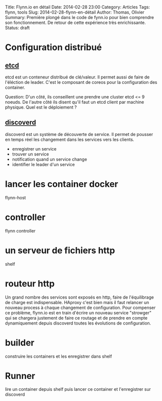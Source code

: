 Title: Flynn.io en détail
Date: 2014-02-28 23:00
Category: Articles
Tags: flynn, tools
Slug: 2014-02-28-flynn-en-détail
Author: Thomas, Olivier
Summary: Première plongé dans le code de fynn.io pour bien comprendre son fonctionnement. De retour de cette expérience très enrichissante.
Status: draft

# Configuration distribué


## [etcd](https://coreos.com/using-coreos/etcd/)

etcd est un conteneur distribué de clé/valeur. Il permet aussi de faire de l'éléction de leader. C'est le composant de coreos pour la configuration des container.

Question: 
D'un côté, ils conseillent une prendre une cluster etcd <= 9 noeuds. De l'autre côté ils disent qu'il faut un etcd client par machine physique. Quel est le déploiement ?


## [discoverd](https://github.com/flynn/discoverd)

discoverd est un système de découverte de service. Il permet de pousser en temps réel les changement dans les services vers les clients.

- enregistrer un service
- trouver un service
- notification quand un service change
- identifier le leader d'un service



# lancer les container docker 
flynn-host

# controller
flynn controller

# un serveur de fichiers http
shelf

# routeur http
Un grand nombre des services sont exposés en http, faire de l'équilibrage de
charge est indispensable. HAproxy c'est bien mais il faut relancer un nouveau
process à chaque changement de configuration. 
Pour compenser ce problème, flynn.io est en train d'écrire un nouveau service
"strowger" qui se chargera justement de faire ce routage et de prendre en
compte dynamiquement depuis discoverd toutes les évolutions de configuration.

# builder
construire les containers et les enregistrer dans shelf

# Runner
lire un container depuis shelf puis lancer ce container et l'enregistrer sur discoverd
